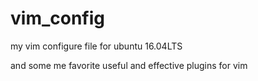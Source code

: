 # vim_config

my vim configure file for ubuntu 16.04LTS

and some me favorite useful and effective plugins for vim 
